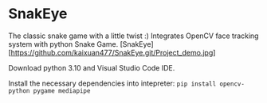 # SnakEye
The classic snake game with a little twist :) Integrates OpenCV face tracking system with python Snake Game.
[SnakEye] [https://github.com/kaixuan477/SnakEye.git/Project_demo.jpg]


Download python 3.10 and Visual Studio Code IDE.

Install the necessary dependencies into intepreter:
``` pip install opencv-python pygame mediapipe ```

